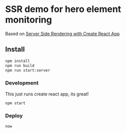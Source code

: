 SSR demo for hero element monitoring
====================================

Based on [Server Side Rendering with Create React App](https://github.com/ayroblu/ssr-create-react-app-v2) 

Install
-------
```bash
npm install
npm run build
npm run start:server
```

### Development
This just runs create react app, its great!
```bash
npm start
```

### Deploy
```bash
now
```

